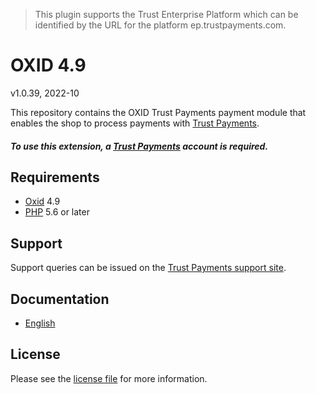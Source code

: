 > This plugin supports the Trust Enterprise Platform which can be identified by the URL for the platform ep.trustpayments.com.

# OXID 4.9

v1.0.39, 2022-10

This repository contains the OXID  Trust Payments payment module that enables the shop to process payments with [Trust Payments](https://www.trustpayments.com/).

##### To use this extension, a [Trust Payments](https://ep.trustpayments.com/user/signup)  account is required.

## Requirements

* [Oxid](https://www.oxid-esales.com/) 4.9
* [PHP](http://php.net/) 5.6 or later

## Support

Support queries can be issued on the [Trust Payments support site](https://www.trustpayments.com/contact-us/).

## Documentation

* [English](https://plugin-documentation.ep.trustpayments.com/TrustPayments/oxid-4.9/1.0.39/docs/en/documentation.html)

## License

Please see the [license file](https://github.com/TrustPayments/oxid-4.9/blob/1.0.39/LICENSE) for more information.